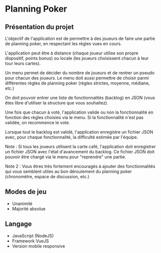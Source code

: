 # Planning Poker
## Présentation du projet
L'objectif de l'application est de permettre à des joueurs de faire une partie de planning poker, en respectant les règles vues en cours.

L'application peut être à distance (chaque joueur utilise son propre dispositif, points bonus) ou locale (les joueurs choisissent chacun à leur tour leurs cartes).

Un menu permet de décider du nombre de joueurs et de rentrer un pseudo pour chacun des joueurs. Le menu doit aussi permettre de choisir parmi différentes règles de planning poker (règles strictes, moyenne, médiane, etc.)

On doit pouvoir entrer une liste de fonctionnalités (backlog) en JSON (vous êtes libre d'utiliser la structure que vous souhaitez).

Une fois que chacun à voté, l'application valide ou non la fonctionnalité en fonction des règles choisies via le menu. Si la fonctionnalité n'est pas validée, on recommence le vote.

Lorsque tout le backlog est validé, l'application enregistre un fichier JSON avec, pour chaque fonctionnalité, la difficulté estimée par l'équipe.

Note : Si tous les joueurs utilisent la carte café, l'application doit enregistrer un fichier JSON avec l'état d'avancement du backlog. Ce fichier JSON doit pouvoir être chargé via le menu pour "reprendre" une partie.

Note 2 : Vous êtres très fortement encouragés à ajouter des fonctionnalités qui vous semblent utiles au bon déroulement du planning poker (chronomètre, espace de discussion, etc.)

## Modes de jeu
- Unanimité
- Majorité absolue

## Langage
- JavaScript (NodeJS)
- Framework VueJS
- Version mobile responsive
